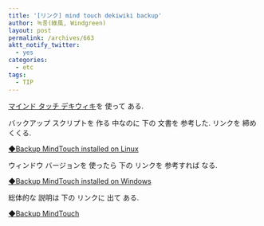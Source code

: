 ```yaml
---
title: '[リンク] mind touch dekiwiki backup'
author: 녹풍(綠風, Windgreen)
layout: post
permalink: /archives/663
aktt_notify_twitter:
  - yes
categories:
  - etc
tags:
  - TIP
---
```

<a target="_top" href="http://www.mindtouch.com/products" class="broken_link">マインド タッチ デキウィキ</a>を 使って ある.

バックアップ スクリプトを 作る 中なのに 下の 文書を 参考した. リンクを 締めくくる.

<a target="_top" href="http://developer.mindtouch.com/en/docs/MindTouch_Administration_Guide/Backup_MindTouch/Backup_MindTouch_installed_on_Linux">◆Backup MindTouch installed on Linux</a>

ウィンドウ バージョンを 使ったら 下の リンクを 参考すれば なる.

<a target="_top" href="http://developer.mindtouch.com/en/docs/MindTouch_Administration_Guide/Backup_MindTouch/Backup_MindTouch_installed_on_Windows">◆Backup MindTouch installed on Windows</a>

総体的な 説明は 下の リンクに 出て ある.

<a target="_top" href="http://developer.mindtouch.com/en/docs/MindTouch_Administration_Guide/Backup_MindTouch">◆Backup MindTouch</a>